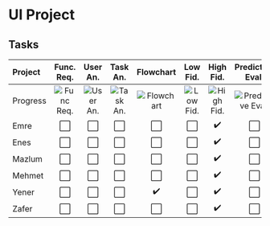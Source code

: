 # UI Project
## Tasks
| Project | Func. Req. | User An. | Task An. | Flowchart | Low Fid. | High Fid. | Predictive Eval. | Usability Ins. | Usability Test
| :--- | :----: | :----: | :----: | :----: | :----: | :----: | :----: | :----: | :----:
| Progress |![Func Req.](https://progress-bar.dev/0/)|![User An.](https://progress-bar.dev/0/)|![Task An.](https://progress-bar.dev/0/)|![Flowchart](https://progress-bar.dev/100/)|![Low Fid.](https://progress-bar.dev/0/)|![High Fid.](https://progress-bar.dev/90/)|![Predictive Eval.](https://progress-bar.dev/0/)|![Usability Ins](https://progress-bar.dev/0/)|![Usability Test](https://progress-bar.dev/0/)
| Emre | ⬜️ | ⬜️ | ⬜️ | ⬜️ | ⬜️ | :heavy_check_mark: | ⬜️ | ⬜️ | ⬜️ |
| Enes | ⬜️ | ⬜️ | ⬜️ | ⬜️ | ⬜️ | :heavy_check_mark: | ⬜️ | ⬜️ | ⬜️ |
| Mazlum | ⬜️ | ⬜️ | ⬜️ | ⬜️ | ⬜️ | :heavy_check_mark: | ⬜️ | ⬜️ | ⬜️ |
| Mehmet | ⬜️ | ⬜️ | ⬜️ | ⬜️ | ⬜️ | :heavy_check_mark: | ⬜️ | ⬜️ | ⬜️ |
| Yener | ⬜️ | ⬜️ | ⬜️ | :heavy_check_mark: | ⬜️ |:heavy_check_mark: | ⬜️ | ⬜️ | ⬜️ |
| Zafer | ⬜️ | ⬜️ | ⬜️ | ⬜️ | ⬜️ | :heavy_check_mark: | ⬜️ | ⬜️ | ⬜️ |
